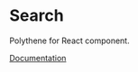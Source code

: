 # Search

Polythene for React component.

[Documentation](https://github.com/ArthurClemens/polythene/blob/master/packages/docs/components/react/search.md)
